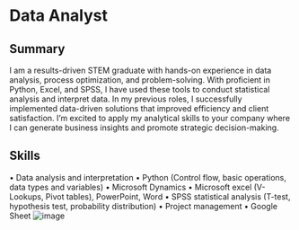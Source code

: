 # Data Analyst

## Summary 

I am a results-driven STEM graduate with hands-on experience in data analysis, process optimization, and problem-solving. With proficient in Python, Excel, and SPSS, I have used these tools to conduct statistical analysis and interpret data. In my previous roles, I successfully implemented data-driven solutions that improved efficiency and client satisfaction. I’m excited to apply my analytical skills to your company where I can generate business insights and promote strategic decision-making.

## Skills 

•	Data analysis and interpretation
•	Python (Control flow, basic operations, data types and variables)
•	Microsoft Dynamics
•	Microsoft excel (V-Lookups, Pivot tables), PowerPoint, Word
•	SPSS statistical analysis (T-test, hypothesis test, probability distribution) 
•	Project management
•	Google Sheet
![image](https://github.com/user-attachments/assets/5553eb5f-99f2-4e0c-b832-8474038df66f)


